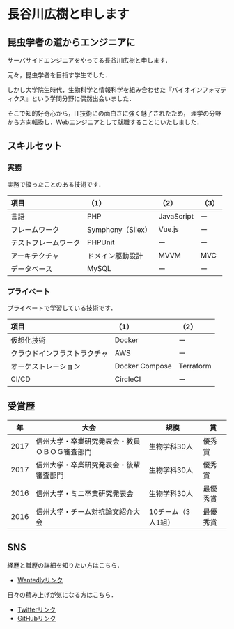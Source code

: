 # 長谷川広樹と申します

## 昆虫学者の道からエンジニアに

サーバサイドエンジニアをやってる長谷川広樹と申します．

元々，昆虫学者を目指す学生でした．

しかし大学院生時代，生物科学と情報科学を組み合わせた『バイオインフォマティクス』という学問分野に偶然出会いました．

そこで知的好奇心から，IT技術にの面白さに強く魅了されたため，
理学の分野から方向転換し，Webエンジニアとして就職することにいたしました．



## スキルセット

### 実務

実務で扱ったことのある技術です．

| 項目 |      （1）      | （2） | （3） |
| :----------------------- | :---------------- | :--------- | :--- |
| 言語                 | PHP               | JavaScript | ー |
| フレームワーク      | Symphony（Silex） | Vue.js     | ー |
| テストフレームワーク | PHPUnit           | ー | ー |
| アーキテクチャ       | ドメイン駆動設計  | MVVM       | MVC  |
| データベース         | MySQL             | ー | ー |

### プライベート

プライベートで学習している技術です．

| 項目 |      （1）      |      （2）      |
| :----------------------- | :---------------- | :--- |
| 仮想化技術 | Docker | ー |
| クラウドインフラストラクチャ | AWS            | ー           |
| オーケストレーション | Docker Compose | Terraform |
| CI/CD | CircleCI | ー |



## 受賞歴

| 年   | 大会                                           | 規模               | 賞       |
| ---- | ---------------------------------------------- | ------------------ | -------- |
| 2017 | 信州大学・卒業研究発表会・教員ＯＢＯＧ審査部門 | 生物学科30人       | 優秀賞   |
| 2017 | 信州大学・卒業研究発表会・後輩審査部門         | 生物学科30人       | 優秀賞   |
| 2016 | 信州大学・ミニ卒業研究発表会                   | 生物学科30人       | 最優秀賞 |
| 2016 | 信州大学・チーム対抗論文紹介大会               | 10チーム（3人1組） | 最優秀賞 |



## SNS

経歴と職歴の詳細を知りたい方はこちら．

- [Wantedlyリンク](https://www.wantedly.com/users/87009413)

日々の積み上げが気になる方はこちら．

- [Twitterリンク](https://twitter.com/Hiroki__IT)
- [GitHubリンク](https://github.com/Hiroki-IT)

